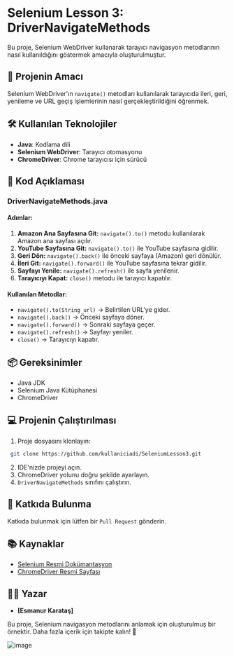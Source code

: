# Selenium Lesson 3: DriverNavigateMethods

Bu proje, Selenium WebDriver kullanarak tarayıcı navigasyon metodlarının nasıl kullanıldığını göstermek amacıyla oluşturulmuştur.

## 🚀 Projenin Amacı
Selenium WebDriver'ın `navigate()` metodları kullanılarak tarayıcıda ileri, geri, yenileme ve URL geçiş işlemlerinin nasıl gerçekleştirildiğini öğrenmek.

## 🛠️ Kullanılan Teknolojiler
- **Java**: Kodlama dili
- **Selenium WebDriver**: Tarayıcı otomasyonu
- **ChromeDriver**: Chrome tarayıcısı için sürücü

## 📑 Kod Açıklaması

### **DriverNavigateMethods.java**
#### Adımlar:
1. **Amazon Ana Sayfasına Git:** `navigate().to()` metodu kullanılarak Amazon ana sayfası açılır.
2. **YouTube Sayfasına Git:** `navigate().to()` ile YouTube sayfasına gidilir.
3. **Geri Dön:** `navigate().back()` ile önceki sayfaya (Amazon) geri dönülür.
4. **İleri Git:** `navigate().forward()` ile YouTube sayfasına tekrar gidilir.
5. **Sayfayı Yenile:** `navigate().refresh()` ile sayfa yenilenir.
6. **Tarayıcıyı Kapat:** `close()` metodu ile tarayıcı kapatılır.

#### Kullanılan Metodlar:
- `navigate().to(String url)` → Belirtilen URL'ye gider.
- `navigate().back()` → Önceki sayfaya döner.
- `navigate().forward()` → Sonraki sayfaya geçer.
- `navigate().refresh()` → Sayfayı yeniler.
- `close()` → Tarayıcıyı kapatır.

## 📦 Gereksinimler
- Java JDK
- Selenium Java Kütüphanesi
- ChromeDriver

## 💻 Projenin Çalıştırılması
1. Proje dosyasını klonlayın:
```bash
 git clone https://github.com/kullaniciadi/SeleniumLesson3.git
```
2. IDE'nizde projeyi açın.
3. ChromeDriver yolunu doğru şekilde ayarlayın.
4. `DriverNavigateMethods` sınıfını çalıştırın.

## 🤝 Katkıda Bulunma
Katkıda bulunmak için lütfen bir `Pull Request` gönderin.

## 📚 Kaynaklar
- [Selenium Resmi Dokümantasyon](https://www.selenium.dev/documentation/)
- [ChromeDriver Resmi Sayfası](https://sites.google.com/a/chromium.org/chromedriver/)

## 🧑‍💻 Yazar
- **[Esmanur Karataş]**

Bu proje, Selenium navigasyon metodlarını anlamak için oluşturulmuş bir örnektir. Daha fazla içerik için takipte kalın! 🚀

![image](https://github.com/user-attachments/assets/5ba841a1-3ffd-49a8-807a-e34a2793dabf)

